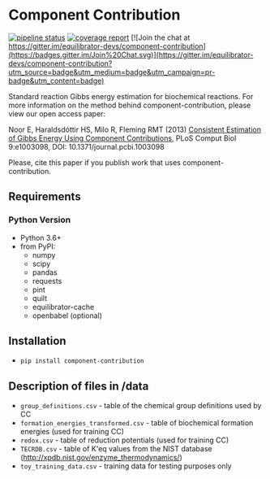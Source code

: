 # Component Contribution

[![pipeline status](https://gitlab.com/elad.noor/component-contribution/badges/develop/pipeline.svg)](https://gitlab.com/elad.noor/component-contribution/commits/develop)
[![coverage report](https://gitlab.com/elad.noor/component-contribution/badges/develop/coverage.svg)](https://gitlab.com/elad.noor/component-contribution/commits/develop)
[![Join the chat at https://gitter.im/equilibrator-devs/component-contribution](https://badges.gitter.im/Join%20Chat.svg)](https://gitter.im/equilibrator-devs/component-contribution?utm_source=badge&utm_medium=badge&utm_campaign=pr-badge&utm_content=badge)

Standard reaction Gibbs energy estimation for biochemical reactions.  For more
information on the method behind component-contribution, please view our open
access paper:

Noor E, Haraldsdóttir HS, Milo R, Fleming RMT (2013)
[Consistent Estimation of Gibbs Energy Using Component Contributions](http://journals.plos.org/ploscompbiol/article?id=10.1371/journal.pcbi.1003098),
PLoS Comput Biol 9:e1003098, DOI: 10.1371/journal.pcbi.1003098

Please, cite this paper if you publish work that uses component-contribution.

## Requirements

### Python Version

* Python 3.6+
* from PyPI:
  - numpy
  - scipy
  - pandas
  - requests
  - pint
  - quilt
  - equilibrator-cache
  - openbabel (optional)

## Installation

* `pip install component-contribution`

## Description of files in /data

* `group_definitions.csv` - table of the chemical group definitions used by CC
* `formation_energies_transformed.csv` - table of biochemical formation energies
  (used for training CC)
* `redox.csv` - table of reduction potentials (used for training CC)
* `TECRDB.csv` - table of K'eq values from the NIST database
  (http://xpdb.nist.gov/enzyme_thermodynamics/)
* `toy_training_data.csv` - training data for testing purposes only
